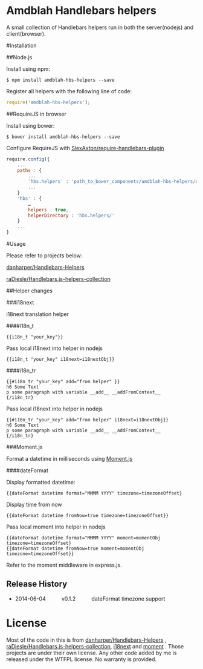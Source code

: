 # Amdblah Handlebars helpers

A small collection of Handlebars helpers run in both the server(nodejs) and client(browser).


#Installation

##Node.js

Install using npm:

```shell
$ npm install amdblah-hbs-helpers --save
```

Register all helpers with the following line of code:

```javascript
require('amdblah-hbs-helpers');
```

##RequireJS in browser

Install using bower:

```shell
$ bower install amdblah-hbs-helpers --save
```

Configure RequireJS with [SlexAxton/require-handlebars-plugin](https://github.com/SlexAxton/require-handlebars-plugin)

```javascript
require.config({
	...
	paths : {
		...
		'hbs.helpers' : 'path_to_bower_components/amdblah-hbs-helpers/dist'
		...
	}
	'hbs' : {
		…		
		helpers : true,
		helperDirectory : 'hbs.helpers/'
	}
	...
}
```


#Usage

Please refer to projects below:

[danharper/Handlebars-Helpers](https://github.com/danharper/Handlebars-Helpers)

[raDiesle/Handlebars.js-helpers-collection](https://github.com/raDiesle/Handlebars.js-helpers-collection)

##Helper changes

###i18next

i18next translation helper

####i18n_t

```
{{i18n_t "your_key"}}
```

Pass local i18next into helper in nodejs

```
{{i18n_t "your_key" i18next=i18nextObj}}
```


####i18n_tr

```
{{#i18n_tr "your_key" add="from helper" }}
h6 Some Text
p some paragraph with variable __add__ __addFromContext__
{/i18n_tr}
```

Pass local i18next into helper in nodejs

```
{{#i18n_tr "your_key" add="from helper" i18next=i18nextObj}}
h6 Some Text
p some paragraph with variable __add__ __addFromContext__
{/i18n_tr}
```



###Moment.js

Format a datetime in milliseconds using [Moment.js](http://momentjs.com/)


####dateFormat

Display formatted datetime:

```
{{dateFormat datetime format="MMMM YYYY" timezone=timezoneOffset}
```
Display time from now 

```
{{dateFormat datetime fromNow=true timezone=timezoneOffset}}
```

Pass local moment into helper in nodejs

```
{{dateFormat datetime format="MMMM YYYY" moment=momentObj timezone=timezoneOffset}
{{dateFormat datetime fromNow=true moment=momentObj timezone=timezoneOffset}}
```
Refer to the moment middleware in express.js.


## Release History

 * 2014-06-04   v0.1.2   dateFormat timezone support



# License

Most of the code in this is from [danharper/Handlebars-Helpers](https://github.com/danharper/Handlebars-Helpers) , [raDiesle/Handlebars.js-helpers-collection](https://github.com/raDiesle/Handlebars.js-helpers-collection), [i18next](https://github.com/jamuhl/i18next) and [moment](https://github.com/moment/moment) . Those projects are under their own license. Any other code added by me is released under the WTFPL license. No warranty is provided.
